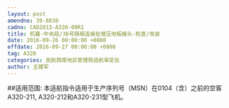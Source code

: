 ```yaml
---
layout: post
amendno: 39-8830
cadno: CAD2013-A320-09R1
title: 机翼-中央段/36号隔框连接处增压地板接头-检查/改装
date: 2016-09-26 00:00:00 +0800
effdate: 2016-09-27 00:00:00 +0800
tag: A320
categories: 民航西南地区管理局适航审定处
author: 王建军
---
```


##适用范围:
本适航指令适用于生产序列号（MSN）在0104（含）之前的空客A320-211, A320-212和A320-231型飞机。


